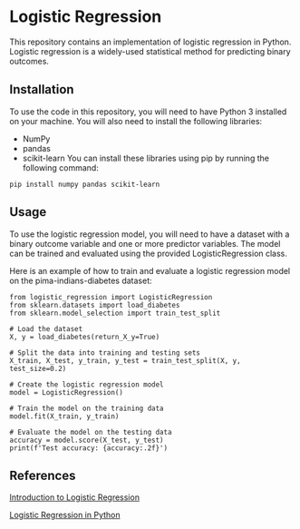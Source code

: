# Logistic Regression
This repository contains an implementation of logistic regression in Python. Logistic regression is a widely-used statistical method for predicting binary outcomes.

## Installation
To use the code in this repository, you will need to have Python 3 installed on your machine. You will also need to install the following libraries:

* NumPy
* pandas
* scikit-learn
You can install these libraries using pip by running the following command:

```
pip install numpy pandas scikit-learn
```

## Usage
To use the logistic regression model, you will need to have a dataset with a binary outcome variable and one or more predictor variables. The model can be trained and evaluated using the provided LogisticRegression class.

Here is an example of how to train and evaluate a logistic regression model on the pima-indians-diabetes dataset:

```Python3
from logistic_regression import LogisticRegression
from sklearn.datasets import load_diabetes
from sklearn.model_selection import train_test_split

# Load the dataset
X, y = load_diabetes(return_X_y=True)

# Split the data into training and testing sets
X_train, X_test, y_train, y_test = train_test_split(X, y, test_size=0.2)

# Create the logistic regression model
model = LogisticRegression()

# Train the model on the training data
model.fit(X_train, y_train)

# Evaluate the model on the testing data
accuracy = model.score(X_test, y_test)
print(f'Test accuracy: {accuracy:.2f}')
```
## References
[Introduction to Logistic Regression](https://towardsdatascience.com/introduction-to-logistic-regression-66248243c148)

[Logistic Regression in Python](https://towardsdatascience.com/logistic-regression-a-simplified-approach-using-python-c4bc81a87c31)
